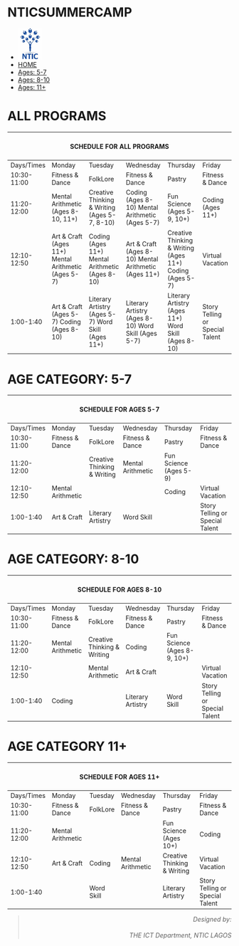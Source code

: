 # NTICSUMMERCAMP

<!--<!DOCTYPE html>-->
<html>
<head>
  <title>NTIC SUMMER CAMP PROGRAMS SCHEDULE</title>
  <link href="https://fonts.googleapis.com/css?family=Lato: 100,300,400,700|Luckiest+Guy|Oxygen:300,400" rel="stylesheet">
  <link href="summercamp.css" type="text/css" rel="stylesheet">
  <script src="summercamp.js" defer></script>
</head>
<body>
    <ul class="navigation">
        <li><img src="/logo.png" height="70pxpx;"></li>
        <li class="active"><a href="SummercampTimetable.html">HOME</a></li>
        <li><a href="#Cat1">Ages: 5-7</a></li>
        <li><a href="#Cat2">Ages: 8-10</a></li>
        <li><a href="#Cat3">Ages: 11+</a></li>
      </ul>
      <div id="TitleBlock">
      </div>
      <div id="Main">
          <h1>ALL PROGRAMS</h1>
          <table id="allprograms">
              <thead>
                  <tr>
                      <th colspan="6">
                          <h4 style="text-align: center;">SCHEDULE FOR ALL PROGRAMS</h4>
                      </th>
                  </tr>
              </thead>
              <tbody>
                  <tr>
                      <td>Days/Times</td>
                      <td id="Monday">Monday</td>
                      <td id="Tuesday">Tuesday</td>
                      <td id="Wednesday">Wednesday</td>
                      <td id="Thursday">Thursday</td>
                      <td id="Friday">Friday</td>
                  </tr>
                  <tr>
                      <td>10:30-11:00</td>
                      <td id="Mon1">Fitness & Dance</td>
                      <td id="Tues1">FolkLore</td>
                      <td id="Wed1">Fitness & Dance</td>
                      <td id="Thur1">Pastry</td>
                      <td id="Fri1">Fitness & Dance</td>
                  </tr>
                  <tr>
                    <td> 11:20-12:00</td>
                    <td id="Mon2">Mental Arithmetic (Ages 8-10, 11+)</td>
                    <td id="Tues2">Creative Thinking & Writing (Ages 5-7, 8-10)</td>
                    <td id="Wed2">Coding (Ages 8-10) Mental Arithmetic (Ages 5-7)</td>
                    <td id="Thur2">Fun Science (Ages 5-9, 10+)</td>
                    <td id="Fri2">Coding (Ages 11+)</td>
                </tr>
                <tr>
                    <td>12:10-12:50</td>
                    <td id="Mon3">Art & Craft (Ages 11+) Mental Arithmetic (Ages 5-7)</td>
                    <td id="Tues3">Coding (Ages 11+) Mental Arithmetic (Ages 8-10)</td>
                    <td id="Wed3">Art & Craft (Ages 8-10) Mental Arithmetic (Ages 11+)</td>
                    <td id="Thur3">Creative Thinking & Writing (Ages 11+) Coding (Ages 5-7)</td>
                    <td id="Fri3">Virtual Vacation</td>
                </tr>
                <tr>
                    <td>1:00-1:40</td>
                    <td id="Mon4">Art & Craft (Ages 5-7) Coding (Ages 8-10)</td>
                    <td id="Tues4">Literary Artistry (Ages 5-7) Word Skill (Ages 11+)</td>
                    <td id="Wed4">Literary Artistry (Ages 8-10) Word Skill (Ages 5-7)</td>
                    <td id="Thur4">Literary Artistry (Ages 11+) Word Skill (Ages 8-10)</td>
                    <td id="Fri4">Story Telling or Special Talent</td>
                </tr>
              </tbody>
          </table>
      </div>
      <div id="Cat1">
          <h1>AGE CATEGORY: 5-7</h1>
        <table id="cat1programs">
            <thead>
                <tr>
                    <th colspan="6">
                        <h4 style="text-align: center;">SCHEDULE FOR AGES 5-7</h4>
                    </th>
                </tr>
            </thead>
            <tbody>
                <tr>
                    <td>Days/Times</td>
                    <td id="Mon">Monday</td>
                    <td id="Tues">Tuesday </td>
                    <td id="Wed">Wednesday</td>
                    <td id="Thur">Thursday</td>
                    <td id="Fri">Friday</td>
                </tr>
                <tr>
                    <td>10:30-11:00</td>
                    <td id="Mon1">Fitness & Dance</td>
                    <td id="Tues1">FolkLore</td>
                    <td id="Wed1">Fitness & Dance</td>
                    <td id="Thur1">Pastry</td>
                    <td id="Fri1">Fitness & Dance</td>
                </tr>
                <tr>
                  <td> 11:20-12:00</td>
                  <td id="Mon2"></td>
                  <td id="Tues2">Creative Thinking & Writing</td>
                  <td id="Wed2">Mental Arithmetic</td>
                  <td id="Thur2">Fun Science (Ages 5-9)</td>
                  <td id="Fri2"></td>
              </tr>
              <tr>
                  <td>12:10-12:50</td>
                  <td id="Mon3">Mental Arithmetic</td>
                  <td id="Tues3"></td>
                  <td id="Wed3"></td>
                  <td id="Thur3">Coding</td>
                  <td id="Fri3">Virtual Vacation</td>
              </tr>
              <tr>
                  <td>1:00-1:40</td>
                  <td id="Mon4">Art & Craft</td>
                  <td id="Tues4">Literary Artistry</td>
                  <td id="Wed4">Word Skill</td>
                  <td id="Thur4"></td>
                  <td id="Fri4">Story Telling or Special Talent</td>
              </tr>
            </tbody>
        </table>
      </div>
      <div id="Cat2">
          <h1>AGE CATEGORY: 8-10</h1>
          <table id="cat2programs">
              <thead>
                  <tr>
                      <th colspan="6">
                          <h4 style="text-align: center;">SCHEDULE FOR AGES 8-10</h4>
                      </th>
                  </tr>
              </thead>
              <tbody>
                  <tr>
                      <td>Days/Times</td>
                      <td id="Mon">Monday</td>
                      <td id="Tues">Tuesday</td>
                      <td id="Wed">Wednesday</td>
                      <td id="Thur">Thursday</td>
                      <td id="Fri">Friday</td>
                  </tr>
                  <tr>
                      <td>10:30-11:00</td>
                      <td id="Mon1">Fitness & Dance</td>
                      <td id="Tues1">FolkLore</td>
                      <td id="Wed1">Fitness & Dance</td>
                      <td id="Thur1">Pastry</td>
                      <td id="Fri1">Fitness & Dance</td>
                  </tr>
                  <tr>
                    <td> 11:20-12:00</td>
                    <td id="Mon2">Mental Arithmetic</td>
                    <td id="Tues2">Creative Thinking & Writing</td>
                    <td id="Wed2">Coding</td>
                    <td id="Thur2">Fun Science (Ages 8-9, 10+)</td>
                    <td id="Fri2"></td>
                </tr>
                <tr>
                    <td>12:10-12:50</td>
                    <td id="Mon3"></td>
                    <td id="Tues3">Mental Arithmetic</td>
                    <td id="Wed3">Art & Craft</td>
                    <td id="Thur3"></td>
                    <td id="Fri3">Virtual Vacation</td>
                </tr>
                <tr>
                    <td>1:00-1:40</td>
                    <td id="Mon4">Coding</td>
                    <td id="Tues4"></td>
                    <td id="Wed4">Literary Artistry</td>
                    <td id="Thur4">Word Skill</td>
                    <td id="Fri4">Story Telling or Special Talent</td>
                </tr>
              </tbody>
          </table>
      </div>
      <div id="Cat3">
          <h1>AGE CATEGORY 11+</h1>
          <table id="cat3programs">
            <thead>
                <tr>
                    <th colspan="6">
                        <h4 style="text-align: center;">SCHEDULE FOR AGES 11+</h4>
                    </th>
                </tr>
            </thead>
            <tbody>
                <tr>
                    <td>Days/Times</td>
                    <td id="Mon">Monday</td>
                    <td id="Tues">Tuesday</td>
                    <td id="Wed">Wednesday</td>
                    <td id="Thur">Thursday</td>
                    <td id="Fri">Friday</td>
                </tr>
                <tr>
                    <td>10:30-11:00</td>
                    <td id="Mon1">Fitness & Dance</td>
                    <td id="Tues1">FolkLore</td>
                    <td id="Wed1">Fitness & Dance</td>
                    <td id="Thur1">Pastry</td>
                    <td id="Fri1">Fitness & Dance</td>
                </tr>
                <tr>
                  <td> 11:20-12:00</td>
                  <td id="Mon2">Mental Arithmetic</td>
                  <td id="Tues2"></td>
                  <td id="Wed2"></td>
                  <td id="Thur2">Fun Science (Ages 10+)</td>
                  <td id="Fri2">Coding</td>
              </tr>
              <tr>
                  <td>12:10-12:50</td>
                  <td id="Mon3">Art & Craft</td>
                  <td id="Tues3">Coding</td>
                  <td id="Wed3">Mental Arithmetic</td>
                  <td id="Thur3">Creative Thinking & Writing</td>
                  <td id="Fri3">Virtual Vacation</td>
              </tr>
              <tr>
                  <td>1:00-1:40</td>
                  <td id="Mon4"></td>
                  <td id="Tues4">Word Skill</td>
                  <td id="Wed4"></td>
                  <td id="Thur4">Literary Artistry</td>
                  <td id="Fri4">Story Telling or Special Talent</td>
              </tr>
            </tbody>
        </table>
      </div>
</body>
<footer style="text-align: right;">
    <blockquote><em>Designed by: <h6>THE ICT Department, NTIC LAGOS</h6></em></blockquote>
</footer>
</html>
